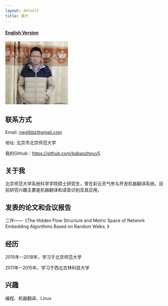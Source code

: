 ```yaml
---
layout: default
title: 龚力
---
```



#### [English Version](https://bnusss.github.io/person/gong-li.html)


<img src="/img/people/gongli.png" height="200px" width="200px" />


## 联系方式

Email: nwglbbz@gmail.com

地址: 北京市北京师范大学

我的Github：https://github.com/babaozhouy5


## 关于我

北京师范大学系统科学学院硕士研究生，曾在彩云天气参与开发机器翻译系统。目前研究兴趣主要是机器翻译和语音识别及其应用。

## 发表的论文和会议报告

二作——《The Hidden Flow Structure and Metric Space of Network Embedding Algorithms Based on Random Walks. 》

## 经历

2015年--2018年，学习于北京师范大学

2011年--2015年，学习于西北农林科技大学

## 兴趣

编程、机器翻译、Linux